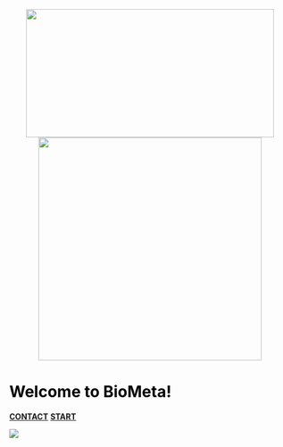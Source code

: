 <div  align="center">
    <img src="https://cdn.jsdelivr.net/gh/ParallelLight/personal-picture/202203260011315.png" width="444" height="230" />
</div>

<div  align="center">
    <!-- <img src="https://cdn.jsdelivr.net/gh/ParallelLight/personal-picture/202203261153404.gif" width="200" height="200" /> -->
    <!-- <img src="https://cdn.jsdelivr.net/gh/ParallelLight/personal-picture/202203261153405.gif" width="200" height="200" /> -->
    <img src="https://cdn.jsdelivr.net/gh/ParallelLight/personal-picture/202203261059653.gif" width="400" height="400" />
</div>

# <font color=black>**Welcome to BioMeta!**</font>

[**CONTACT**](ABOUT.md)
[**START**](_homepage.md)

<!-- 背景图 -->
![](https://cdn.jsdelivr.net/gh/ParallelLight/personal-picture/202203261108751.gif)
